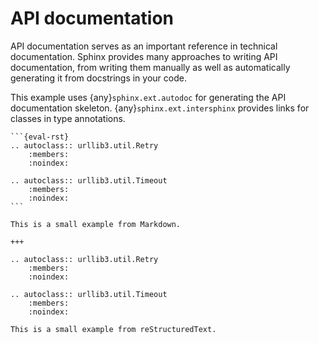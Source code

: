 # API documentation

API documentation serves as an important reference in technical documentation. Sphinx provides many approaches to writing API documentation, from writing them manually as well as automatically generating it from docstrings in your code.

This example uses {any}`sphinx.ext.autodoc` for generating the API documentation skeleton. {any}`sphinx.ext.intersphinx` provides links for classes in type annotations.

````{neocrym-sphinx-theme-demo}
```{eval-rst}
.. autoclass:: urllib3.util.Retry
    :members:
    :noindex:

.. autoclass:: urllib3.util.Timeout
    :members:
    :noindex:
```

This is a small example from Markdown.

+++

.. autoclass:: urllib3.util.Retry
    :members:
    :noindex:

.. autoclass:: urllib3.util.Timeout
    :members:
    :noindex:

This is a small example from reStructuredText.

````
